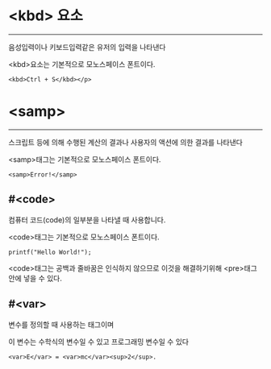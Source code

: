 # \<kbd> 요소
------------------

음성입력이나 키보드입력같은 유저의 입력을 나타낸다

\<kbd>요소는 기본적으로 모노스페이스 폰트이다.

```
<kbd>Ctrl + S</kbd></p>
```

# \<samp>
--------------------
 스크립트 등에 의해 수행된 계산의 결과나 사용자의 액션에 의한 결과를 나타낸다
 
 \<samp>태그는 기본적으로 모노스페이스 폰트이다.
 
 ```
 <samp>Error!</samp>
 ```
 
 #\<code>
 --------------
 
 컴퓨터 코드(code)의 일부분을 나타낼 때 사용합니다.
 
 \<code>태그는 기본적으로 모노스페이스 폰트이다.
 
 ```
 printf("Hello World!");
 ```
 
\<code>태그는 공백과 줄바꿈은 인식하지 않으므로 이것을 해결하기위해 \<pre>태그 안에 넣을 수 있다.

#\<var>
--------------

변수를 정의할 때 사용하는 태그이며

이 변수는 수학식의 변수일 수 있고 프로그래밍 변수일 수 있다

```
<var>E</var> = <var>mc</var><sup>2</sup>.
```

